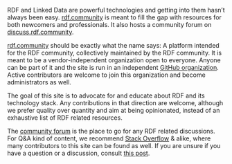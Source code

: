 RDF and Linked Data are powerful technologies and getting into them hasn’t always been easy. [rdf.community](https://rdf.community) is meant to fill the gap with resources for both newcomers and professionals. It also hosts a community forum on [discuss.rdf.community](https://discuss.rdf.community).

[rdf.community](https://rdf.community) should be exactly what the name says: A platform intended for the RDF community, collectively maintained by the RDF community. It is meant to be a vendor-independent organization open to everyone. Anyone can be part of it and the site is run in an independent [GitHub organization](https://github.com/rdf-community). Active contributors are welcome to join this organization and become administrators as well.

The goal of this site is to advocate for and educate about RDF and its technology stack. Any contributions in that direction are welcome, although we prefer quality over quantity and aim at being opinionated, instead of an exhaustive list of RDF related resources.

The [community forum](https://discuss.rdf.community) is the place to go for any RDF related discussions. For Q&A kind of content, we recommend [Stack Overflow](https://stackoverflow.com) & alike, where many contributors to this site can be found as well. If you are unsure if you have a question or a discussion, consult [this post](https://meta.discourse.org/t/integrating-discourse-and-stackoverflow/69069/4).
